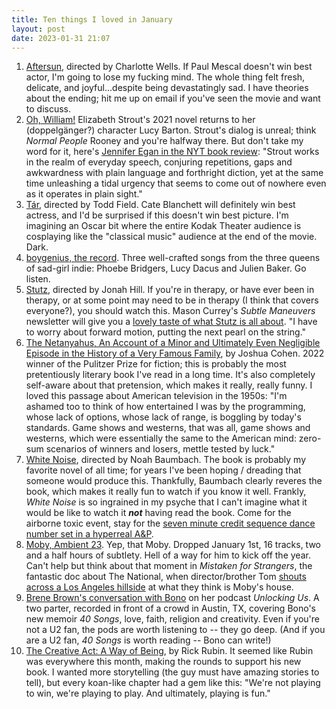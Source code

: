 ```yaml
---
title: Ten things I loved in January
layout: post
date: 2023-01-31 21:07
---
```


1. [Aftersun](https://en.wikipedia.org/wiki/Aftersun), directed by Charlotte Wells. If Paul Mescal doesn't win best actor, I'm going to lose my fucking mind. The whole thing felt fresh, delicate, and joyful...despite being devastatingly sad. I have theories about the ending; hit me up on email if you've seen the movie and want to discuss.
2. [Oh, William!](https://en.wikipedia.org/wiki/Oh_William!) Elizabeth Strout's 2021 novel returns to her (doppelgänger?) character Lucy Barton. Strout's dialog is unreal; think *Normal People* Rooney and you're halfway there. But don't take my word for it, here's [Jennifer Egan in the NYT book review](https://www.nytimes.com/2021/10/18/books/review/oh-william-elizabeth-strout.html): "Strout works in the realm of everyday speech, conjuring repetitions, gaps and awkwardness with plain language and forthright diction, yet at the same time unleashing a tidal urgency that seems to come out of nowhere even as it operates in plain sight." 
3. [Tár](https://en.wikipedia.org/wiki/T%C3%A1r), directed by Todd Field. Cate Blanchett will definitely win best actress, and I'd be surprised if this doesn't win best picture. I'm imagining an Oscar bit where the entire Kodak Theater audience is cosplaying like the "classical music" audience at the end of the movie. Dark.
4. [boygenius, the record](https://open.spotify.com/album/6NXpVVeILNHgAdJ3jdwsWg). Three well-crafted songs from the three queens of sad-girl indie: Phoebe Bridgers, Lucy Dacus and Julien Baker. Go listen.
5. [Stutz](https://en.wikipedia.org/wiki/Stutz_(film)), directed by Jonah Hill. If you're in therapy, or have ever been in therapy, or at some point may need to be in therapy (I think that covers everyone?), you should watch this. Mason Currey's *Subtle Maneuvers* newsletter will give you a [lovely taste of what Stutz is all about](https://masoncurrey.substack.com/p/phil-stutz-string-of-pearls). "I have to worry about forward motion, putting the next pearl on the string." 
6. [The Netanyahus, An Account of a Minor and Ultimately Even Negligible Episode in the History of a Very Famous Family](https://en.wikipedia.org/wiki/The_Netanyahus), by Joshua Cohen. 2022 winner of the Pulitzer Prize for fiction; this is probably the most pretentiously literary book I've read in a long time. It's also completely self-aware about that pretension, which makes it really, really funny. I loved this passage about American television in the 1950s: "I'm ashamed too to think of how entertained I was by the programming, whose lack of options, whose lack of range, is boggling by today's standards. Game shows and westerns, that was all, game shows and westerns, which were essentially the same to the American mind: zero-sum scenarios of winners and losers, mettle tested by luck."
7. [White Noise](https://en.wikipedia.org/wiki/White_Noise_(2022_film)), directed by Noah Baumbach. The book is probably my favorite novel of all time; for years I've been hoping / dreading that someone would produce this. Thankfully, Baumbach clearly reveres the book, which makes it really fun to watch if you know it well. Frankly, *White Noise* is so ingrained in my psyche that I can't imagine what it would be like to watch it ***not*** having read the book. Come for the airborne toxic event, stay for the [seven minute credit sequence dance number set in a hyperreal A&P](https://www.youtube.com/watch?v=nJblPY5hVHI). 
8. [Moby, Ambient 23](https://open.spotify.com/album/5iXHMwhLzhDSs7e0WK4svQ?si=9LnZs7UyTWa3eXO-fHCeFA). Yep, that Moby. Dropped January 1st, 16 tracks, two and a half hours of subtlety. Hell of a way for him to kick off the year. Can't help but think about that moment in *Mistaken for Strangers*, the fantastic doc about The National, when director/brother Tom [shouts across a Los Angeles hillside](https://youtu.be/qUrBDEdeInw?t=131) at what they think is Moby's house.
9.  [Brene Brown's conversation with Bono](https://open.spotify.com/episode/7BDmnbwkmr3IyhjlhpiBES?si=33ccce29b48841f2) on her podcast *Unlocking Us*. A two parter, recorded in front of a crowd in Austin, TX, covering Bono's new memoir *40 Songs*, love, faith, religion and creativity. Even if you're not a U2 fan, the pods are worth listening to -- they go deep. (And if you are a U2 fan, *40 Songs* is worth reading -- Bono can write!)
10. [The Creative Act: A Way of Being](https://www.amazon.com/Creative-Act-Way-Being/dp/0593652886), by Rick Rubin. It seemed like Rubin was everywhere this month, making the rounds to support his new book. I wanted more storytelling (the guy must have amazing stories to tell), but every koan-like chapter had a gem like this: "We're not playing to win, we're playing to play. And ultimately, playing is fun."